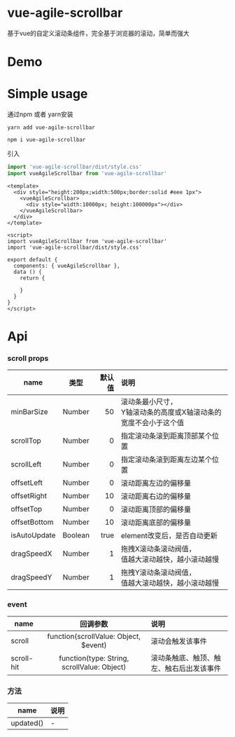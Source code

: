 # vue-agile-scrollbar

基于vue的自定义滚动条组件，完全基于浏览器的滚动，简单而强大

# Demo

# Simple usage

通过npm 或者 yarn安装

``` 
yarn add vue-agile-scrollbar

npm i vue-agile-scrollbar
```

引入

``` js
import 'vue-agile-scrollbar/dist/style.css'
import vueAgileScrollbar from 'vue-agile-scrollbar'
```

``` vue
<template>
  <div style="height:200px;width:500px;border:solid #eee 1px">
    <vueAgileScrollbar>
      <div style="width:10000px; height:100000px"></div>
    </vueAgileScrollbar>
  </div>
</template>

<script>
import vueAgileScrollbar from 'vue-agile-scrollbar'
import 'vue-agile-scrollbar/dist/style.css'

export default {
  components: { vueAgileScrollbar },
  data () {
    return {
      
    }
  }
}
</script>
```

# Api

### scroll props
name|类型|默认值|说明
--|:--:|--:|:--
minBarSize| Number | 50 | 滚动条最小尺寸，<br>Y轴滚动条的高度或X轴滚动条的宽度不会小于这个值
scrollTop| Number | 0 | 指定滚动条滚到距离顶部某个位置
scrollLeft| Number | 0 | 指定滚动条滚到距离左边某个位置
offsetLeft| Number | 0 | 滚动距离左边的偏移量
offsetRight| Number | 10 | 滚动距离右边的偏移量
offsetTop| Number | 0 | 滚动距离顶部的偏移量
offsetBottom| Number | 10 | 滚动距离底部的偏移量
isAutoUpdate| Boolean | true | element改变后，是否自动更新
dragSpeedX | Number | 1 | 拖拽X滚动条滚动阀值，<br>值越大滚动越快，越小滚动越慢
dragSpeedY | Number | 1 | 拖拽Y滚动条滚动阀值，<br>值越大滚动越快，越小滚动越慢



### event
name|回调参数|说明
--|:--:|:--
scroll | function(scrollValue: Object, $event) | 滚动会触发该事件
scroll-hit | function(type: String, scrollValue: Object) | 滚动条触底、触顶、触左、触右后出发该事件


### 方法
name|说明
--|:--
updated() | - | element改变后，<br>可以通过该方法手动更新滚动容器状态